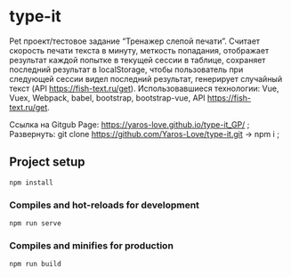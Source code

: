 # type-it
Pet проект/тестовое задание “Тренажер слепой печати”.
Считает скорость печати текста в минуту, меткость попадания, отображает результат каждой попытке в текущей сессии в таблице, сохраняет последний результат в localStorage, чтобы пользователь при следующей сессии видел последний результат, генерирует случайный текст (API https://fish-text.ru/get).
Использовавшиеся технологии: Vue, Vuex, Webpack, babel, bootstrap, bootstrap-vue, API https://fish-text.ru/get.

Ссылка на Gitgub Page: https://yaros-love.github.io/type-it_GP/ ;
Развернуть: git clone https://github.com/Yaros-Love/type-it.git -> npm i ;

## Project setup
```
npm install
```

### Compiles and hot-reloads for development
```
npm run serve
```

### Compiles and minifies for production
```
npm run build
```

